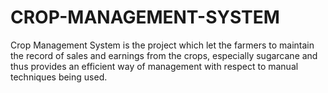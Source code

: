 # CROP-MANAGEMENT-SYSTEM
Crop Management System is the project which let the farmers to maintain the record of sales and earnings from the crops, especially sugarcane and thus provides an efficient way of management with respect to manual techniques being used.
